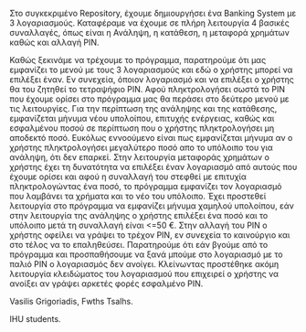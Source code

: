 Στο συγκεκριμένο Repository, έχουμε δημιουργήσει ένα Banking System με 3 λογαριασμούς. Καταφέραμε να έχουμε σε πλήρη λειτουργία 4 βασικές συναλλαγές, όπως είναι η Ανάληψη, η κατάθεση, η μεταφορά χρημάτων καθώς και αλλαγή PIN.

Καθώς ξεκινάμε να τρέχουμε το πρόγραμμα, παρατηρούμε ότι μας εμφανίζει το μενού με τους 3 λογαριασμούς και εδώ ο χρήστης μπορεί να επιλέξει έναν. Εν συνεχεία, όποιον λογαριασμό και να επιλέξει ο χρήστης θα του ζητηθεί το τετραψήφιο PIN. Αφού πληκτρολογήσει σωστά το PIN που έχουμε ορίσει στο πρόγραμμα μας θα περάσει στο δεύτερο μενού με τις λειτουργίες. Για την περίπτωση της ανάληψης και της κατάθεσης, εμφανίζεται μήνυμα νέου υπολοίπου, επιτυχής ενέργειας, καθώς και εσφαλμένου ποσού σε περίπτωση που ο χρήστης πληκτρολογήσει μη αποδεκτό ποσό. Ευκόλως εννοούμενο είναι πως εμφανίζεται μήνυμα αν ο χρήστης πληκτρολογήσει μεγαλύτερο ποσό απο το υπόλοιπο του για ανάληψη, ότι δεν επαρκεί. Στην λειτουργία μεταφοράς χρημάτων ο χρήστης έχει τη δυνατότητα να επιλέξει έναν λογαριασμό από αυτούς που έχουμε ορίσει και αφού η συναλλαγή του στεφθεί με επιτυχία πληκτρολογώντας ένα ποσό, το πρόγραμμα εμφανίζει τον λογαριασμό που λαμβάνει τα χρήματα και το νέο του υπόλοιπο. Έχει προστεθεί λειτουργία στο πρόγραμμα να εμφανίζει μήνυμα χαμηλού υπολοίπου, εάν στην λειτουργία της ανάληψης ο χρήστης επιλέξει ένα ποσό και το υπόλοιπο μετά τη συναλλαγή είναι <=50 €. Στην αλλαγή του PIN ο χρήστης οφείλει να γράψει το τρέχον PIN, εν συνεχεία το καινούργιο και στο τέλος να το επαληθεύσει. Παρατηρούμε ότι εάν βγούμε από το πρόγραμμα και προσπαθήσουμε να ξανά μπούμε στο λογαριασμό με το παλιό PIN ο λογαριασμός δεν ανοίγει. Κλείνωντας προστέθηκε ακόμη λειτουργία κλειδώματος του λογαριασμού που επιχειρεί ο χρήστης να ανοίξει αν γράψει αρκετές φορές εσφαλμένο PIN.  

Vasilis Grigoriadis, Fwths Tsalhs.

IHU students.
